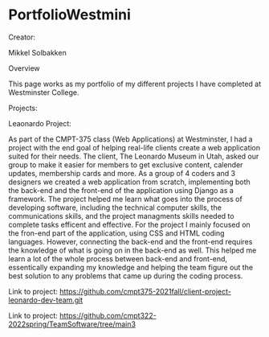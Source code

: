 # PortfolioWestmini

Creator: 

Mikkel Solbakken


Overview

This page works as my portfolio of my different projects I have completed at Westminster College.

Projects: 


Leaonardo Project:

As part of the CMPT-375 class (Web Applications) at Westminster, I had a project with the end goal of helping real-life clients create a web application suited for their needs. 
The client, The Leonardo Museum in Utah, asked our group to make it easier for members to get exclusive content, calender updates, membership cards and more.
As a group of 4 coders and 3 designers we created a web application from scratch, implementing both the back-end and the front-end of the application using Django as a framework. 
The project helped me learn what goes into the process of developing software, including the technical computer skills, the communications skills, and the project managments skills needed 
to complete tasks efficent and effective. For the project I mainly focused on the fron-end part of the application, using CSS and HTML coding languages. However, connecting the back-end
and the front-end requires the knowledge of what is going on in the back-end as well. This helped me learn a lot of the whole process between back-end and front-end, essentically expanding my knowledge
and helping the team figure out the best solution to any problems that came up during the coding process. 

Link to project: https://github.com/cmpt375-2021fall/client-project-leonardo-dev-team.git 




Link to project: https://github.com/cmpt322-2022spring/TeamSoftware/tree/main3
